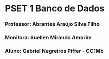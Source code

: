 # PSET 1 Banco de Dados

### Professor: Abrantes Araújo Silva Filho
### Monitora: Suellen Miranda Amorim


### Aluno: Gabriel Negreiros Piffer - CC1Mb

